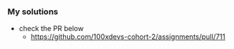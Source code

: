 ### My solutions

- check the PR below
  - https://github.com/100xdevs-cohort-2/assignments/pull/711
